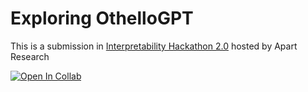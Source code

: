# Exploring OthelloGPT

This is a submission in [Interpretability Hackathon 2.0](https://itch.io/jam/interpretability-hackathon) hosted by Apart Research 

[![Open In Collab](https://colab.research.google.com/assets/colab-badge.svg)](https://colab.research.google.com/drive/1zz_MRaCVGOVnT-VhvS5V0-78RWeWlui6?usp=sharing)
